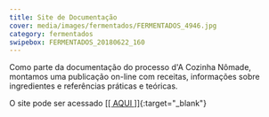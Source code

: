 ```yaml
---
title: Site de Documentação
cover: media/images/fermentados/FERMENTADOS_4946.jpg
category: fermentados
swipebox: FERMENTADOS_20180622_160
---
```

Como parte da documentação do processo d'A Cozinha Nômade, montamos uma publicação on-line com receitas, informações sobre ingredientes e referências práticas e teóricas.

O site pode ser acessado [[[ AQUI ]]](https://acozinhanomade.ml/){:target="_blank"}
